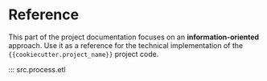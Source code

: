 # Reference

This part of the project documentation focuses on
an **information-oriented** approach. Use it as a
reference for the technical implementation of the
`{{cookiecutter.project_name}}` project code.

::: src.process.etl
